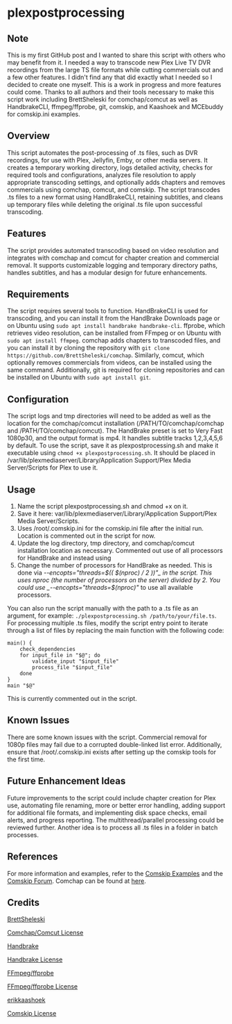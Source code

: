 # plexpostprocessing

## Note

This is my first GitHub post and I wanted to share this script with others who may benefit from it.  I needed a way to transcode new Plex Live TV DVR recordings from the large TS file formats while cutting commercials out and a few other features.  I didn't find any that did exactly what I needed so I decided to create one myself.  This is a work in progress and more features could come.  Thanks to all authors and their tools necessary to make this script work including BrettSheleski for comchap/comcut as well as HandbrakeCLI, ffmpeg/ffprobe, git, comskip, and Kaashoek and MCEbuddy for comskip.ini examples.

## Overview

This script automates the post-processing of .ts files, such as DVR recordings, for use with Plex, Jellyfin, Emby, or other media servers. It creates a temporary working directory, logs detailed activity, checks for required tools and configurations, analyzes file resolution to apply appropriate transcoding settings, and optionally adds chapters and removes commercials using comchap, comcut, and comskip. The script transcodes .ts files to a new format using HandBrakeCLI, retaining subtitles, and cleans up temporary files while deleting the original .ts file upon successful transcoding.

## Features

The script provides automated transcoding based on video resolution and integrates with comchap and comcut for chapter creation and commercial removal. It supports customizable logging and temporary directory paths, handles subtitles, and has a modular design for future enhancements.

## Requirements

The script requires several tools to function. HandBrakeCLI is used for transcoding, and you can install it from the HandBrake Downloads page or on Ubuntu using `sudo apt install handbrake handbrake-cli`. ffprobe, which retrieves video resolution, can be installed from FFmpeg or on Ubuntu with `sudo apt install ffmpeg`. comchap adds chapters to transcoded files, and you can install it by cloning the repository with `git clone https://github.com/BrettSheleski/comchap`. Similarly, comcut, which optionally removes commercials from videos, can be installed using the same command. Additionally, git is required for cloning repositories and can be installed on Ubuntu with `sudo apt install git`.	

## Configuration

The script logs and tmp directories will need to be added as well as the location for the comchap/comcut installation (/PATH/TO/comchap/comchap and /PATH/TO/comchap/comcut). The HandBrake preset is set to Very Fast 1080p30, and the output format is mp4. It handles subtitle tracks 1,2,3,4,5,6 by default. To use the script, save it as plexpostprocessing.sh and make it executable using `chmod +x plexpostprocessing.sh`. It should be placed in /var/lib/plexmediaserver/Library/Application Support/Plex Media Server/Scripts for Plex to use it.

## Usage

1. Name the script plexpostprocessing.sh and chmod +x on it.
2. Save it here: var/lib/plexmediaserver/Library/Application Support/Plex Media Server/Scripts.
3. Uses /root/.comskip.ini for the comskip.ini file after the initial run.  Location is commented out in the script for now.
4. Update the log directory, tmp directory, and comchap/comcut installation location as necessary.  Commented out use of all processors for HandBrake and instead using
5. Change the number of processors for HandBrake as needed.  This is done via _--encopts="threads=$(( $(nproc) / 2 ))"_ in the script.  This uses nproc (the number of processors on the server) divided by 2.
You could use _--encopts="threads=$(nproc)"_ to use all available processors.

You can also run the script manually with the path to a .ts file as an argument, for example: `./plexpostprocessing.sh /path/to/your/file.ts`. For processing multiple .ts files, modify the script entry point to iterate through a list of files by replacing the main function with the following code:
```
main() {
    check_dependencies
    for input_file in "$@"; do
        validate_input "$input_file"
        process_file "$input_file"
    done
}
main "$@"
```
This is currently commented out in the script.

## Known Issues

There are some known issues with the script. Commercial removal for 1080p files may fail due to a corrupted double-linked list error. Additionally, ensure that /root/.comskip.ini exists after setting up the comskip tools for the first time.

## Future Enhancement Ideas

Future improvements to the script could include chapter creation for Plex use, automating file renaming, more or better error handling, adding support for additional file formats, and implementing disk space checks, email alerts, and progress reporting.  The multithread/parallel processing could be reviewed further.  Another idea is to process all .ts files in a folder in batch processes.

## References

For more information and examples, refer to the [Comskip Examples](https://discussion.mcebuddy2x.com/t/comskip-ini-help/4353) and the [Comskip Forum](https://www.kaashoek.com/comskip/viewforum.php?f=7&sid=a009d7f9b6236e73953d2a625b1062d2).  Comchap can be found at [here](https://github.com/BrettSheleski/comchap).

## Credits

[BrettSheleski](https://github.com/BrettSheleski)

[Comchap/Comcut License](https://github.com/BrettSheleski/comchap/blob/master/LICENSE.txt)

[Handbrake](https://handbrake.fr/)

[Handbrake License](https://handbrake.fr/docs/license-cc-by-sa-4.0.html)

[FFmpeg/ffprobe](https://www.ffmpeg.org/)

[FFmpeg/ffprobe License](https://www.ffmpeg.org/legal.html)

[erikkaashoek](https://github.com/erikkaashoek)

[Comskip License](https://github.com/erikkaashoek/Comskip/blob/master/LICENSE)

